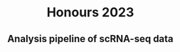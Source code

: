 <h1 align="center">Honours 2023</h1>

<h2 align="center"><strong>Analysis pipeline of scRNA-seq data</strong> 
